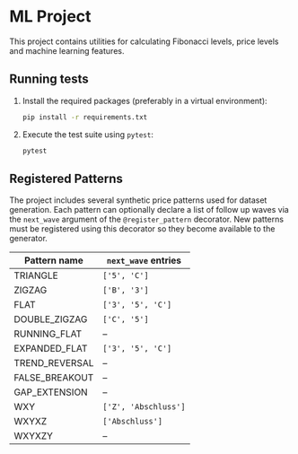 # ML Project

This project contains utilities for calculating Fibonacci levels, price levels and machine learning features.

## Running tests

1. Install the required packages (preferably in a virtual environment):

   ```bash
   pip install -r requirements.txt
   ```

2. Execute the test suite using `pytest`:

   ```bash
   pytest
   ```

## Registered Patterns

The project includes several synthetic price patterns used for dataset
generation. Each pattern can optionally declare a list of follow up waves via
the `next_wave` argument of the `@register_pattern` decorator. New patterns must
be registered using this decorator so they become available to the generator.

| Pattern name    | `next_wave` entries |
|-----------------|--------------------|
| TRIANGLE        | `['5', 'C']`       |
| ZIGZAG          | `['B', '3']`       |
| FLAT            | `['3', '5', 'C']` |
| DOUBLE_ZIGZAG   | `['C', '5']`       |
| RUNNING_FLAT    | –                  |
| EXPANDED_FLAT   | `['3', '5', 'C']` |
| TREND_REVERSAL  | –                  |
| FALSE_BREAKOUT  | –                  |
| GAP_EXTENSION   | –                  |
| WXY             | `['Z', 'Abschluss']` |
| WXYXZ           | `['Abschluss']`    |
| WXYXZY          | –                  |
